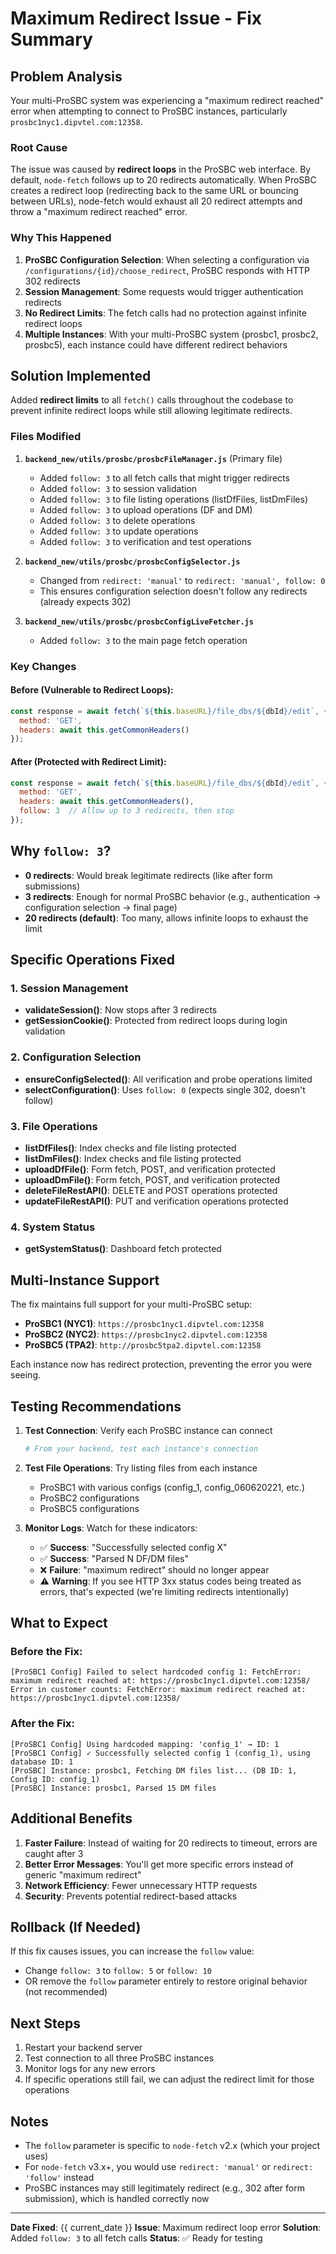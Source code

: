 # Maximum Redirect Issue - Fix Summary

## Problem Analysis

Your multi-ProSBC system was experiencing a "maximum redirect reached" error when attempting to connect to ProSBC instances, particularly `prosbc1nyc1.dipvtel.com:12358`. 

### Root Cause

The issue was caused by **redirect loops** in the ProSBC web interface. By default, `node-fetch` follows up to 20 redirects automatically. When ProSBC creates a redirect loop (redirecting back to the same URL or bouncing between URLs), node-fetch would exhaust all 20 redirect attempts and throw a "maximum redirect reached" error.

### Why This Happened

1. **ProSBC Configuration Selection**: When selecting a configuration via `/configurations/{id}/choose_redirect`, ProSBC responds with HTTP 302 redirects
2. **Session Management**: Some requests would trigger authentication redirects
3. **No Redirect Limits**: The fetch calls had no protection against infinite redirect loops
4. **Multiple Instances**: With your multi-ProSBC system (prosbc1, prosbc2, prosbc5), each instance could have different redirect behaviors

## Solution Implemented

Added **redirect limits** to all `fetch()` calls throughout the codebase to prevent infinite redirect loops while still allowing legitimate redirects.

### Files Modified

1. **`backend_new/utils/prosbc/prosbcFileManager.js`** (Primary file)
   - Added `follow: 3` to all fetch calls that might trigger redirects
   - Added `follow: 3` to session validation
   - Added `follow: 3` to file listing operations (listDfFiles, listDmFiles)
   - Added `follow: 3` to upload operations (DF and DM)
   - Added `follow: 3` to delete operations
   - Added `follow: 3` to update operations
   - Added `follow: 3` to verification and test operations

2. **`backend_new/utils/prosbc/prosbcConfigSelector.js`**
   - Changed from `redirect: 'manual'` to `redirect: 'manual', follow: 0`
   - This ensures configuration selection doesn't follow any redirects (already expects 302)

3. **`backend_new/utils/prosbc/prosbcConfigLiveFetcher.js`**
   - Added `follow: 3` to the main page fetch operation

### Key Changes

#### Before (Vulnerable to Redirect Loops):
```javascript
const response = await fetch(`${this.baseURL}/file_dbs/${dbId}/edit`, {
  method: 'GET',
  headers: await this.getCommonHeaders()
});
```

#### After (Protected with Redirect Limit):
```javascript
const response = await fetch(`${this.baseURL}/file_dbs/${dbId}/edit`, {
  method: 'GET',
  headers: await this.getCommonHeaders(),
  follow: 3  // Allow up to 3 redirects, then stop
});
```

## Why `follow: 3`?

- **0 redirects**: Would break legitimate redirects (like after form submissions)
- **3 redirects**: Enough for normal ProSBC behavior (e.g., authentication → configuration selection → final page)
- **20 redirects (default)**: Too many, allows infinite loops to exhaust the limit

## Specific Operations Fixed

### 1. Session Management
- **validateSession()**: Now stops after 3 redirects
- **getSessionCookie()**: Protected from redirect loops during login validation

### 2. Configuration Selection
- **ensureConfigSelected()**: All verification and probe operations limited
- **selectConfiguration()**: Uses `follow: 0` (expects single 302, doesn't follow)

### 3. File Operations
- **listDfFiles()**: Index checks and file listing protected
- **listDmFiles()**: Index checks and file listing protected
- **uploadDfFile()**: Form fetch, POST, and verification protected
- **uploadDmFile()**: Form fetch, POST, and verification protected
- **deleteFileRestAPI()**: DELETE and POST operations protected
- **updateFileRestAPI()**: PUT and verification operations protected

### 4. System Status
- **getSystemStatus()**: Dashboard fetch protected

## Multi-Instance Support

The fix maintains full support for your multi-ProSBC setup:

- **ProSBC1 (NYC1)**: `https://prosbc1nyc1.dipvtel.com:12358`
- **ProSBC2 (NYC2)**: `https://prosbc1nyc2.dipvtel.com:12358`
- **ProSBC5 (TPA2)**: `http://prosbc5tpa2.dipvtel.com:12358`

Each instance now has redirect protection, preventing the error you were seeing.

## Testing Recommendations

1. **Test Connection**: Verify each ProSBC instance can connect
   ```bash
   # From your backend, test each instance's connection
   ```

2. **Test File Operations**: Try listing files from each instance
   - ProSBC1 with various configs (config_1, config_060620221, etc.)
   - ProSBC2 configurations
   - ProSBC5 configurations

3. **Monitor Logs**: Watch for these indicators:
   - ✅ **Success**: "Successfully selected config X"
   - ✅ **Success**: "Parsed N DF/DM files"
   - ❌ **Failure**: "maximum redirect" should no longer appear
   - ⚠️ **Warning**: If you see HTTP 3xx status codes being treated as errors, that's expected (we're limiting redirects intentionally)

## What to Expect

### Before the Fix:
```
[ProSBC1 Config] Failed to select hardcoded config 1: FetchError: maximum redirect reached at: https://prosbc1nyc1.dipvtel.com:12358/
Error in customer counts: FetchError: maximum redirect reached at: https://prosbc1nyc1.dipvtel.com:12358/
```

### After the Fix:
```
[ProSBC1 Config] Using hardcoded mapping: 'config_1' → ID: 1
[ProSBC1 Config] ✓ Successfully selected config 1 (config_1), using database ID: 1
[ProSBC] Instance: prosbc1, Fetching DM files list... (DB ID: 1, Config ID: config_1)
[ProSBC] Instance: prosbc1, Parsed 15 DM files
```

## Additional Benefits

1. **Faster Failure**: Instead of waiting for 20 redirects to timeout, errors are caught after 3
2. **Better Error Messages**: You'll get more specific errors instead of generic "maximum redirect"
3. **Network Efficiency**: Fewer unnecessary HTTP requests
4. **Security**: Prevents potential redirect-based attacks

## Rollback (If Needed)

If this fix causes issues, you can increase the `follow` value:
- Change `follow: 3` to `follow: 5` or `follow: 10`
- OR remove the `follow` parameter entirely to restore original behavior (not recommended)

## Next Steps

1. Restart your backend server
2. Test connection to all three ProSBC instances
3. Monitor logs for any new errors
4. If specific operations still fail, we can adjust the redirect limit for those operations

## Notes

- The `follow` parameter is specific to `node-fetch` v2.x (which your project uses)
- For `node-fetch` v3.x+, you would use `redirect: 'manual'` or `redirect: 'follow'` instead
- ProSBC instances may still legitimately redirect (e.g., 302 after form submission), which is handled correctly now

---

**Date Fixed**: {{ current_date }}
**Issue**: Maximum redirect loop error
**Solution**: Added `follow: 3` to all fetch calls
**Status**: ✅ Ready for testing

